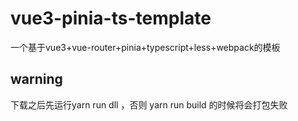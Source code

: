 # vue3-pinia-ts-template
一个基于vue3+vue-router+pinia+typescript+less+webpack的模板


## warning 
下载之后先运行yarn run dll ，否则 yarn run build 的时候将会打包失败
